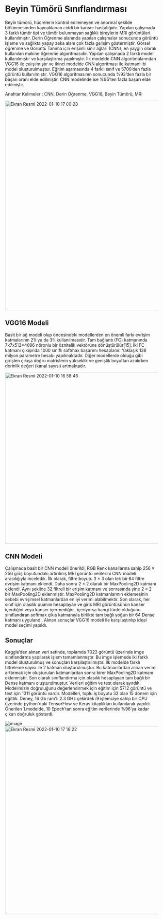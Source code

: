 # Beyin Tümörü Sınıflandırması

  Beyin tümörü, hücrelerin kontrol edilemeyen ve anormal şekilde bölünmesinden kaynaklanan ciddi bir kanser hastalığıdır. Yapılan çalışmada 3 farklı tümör tipi ve tümör bulunmayan sağlıklı bireylerin MRI görüntüleri kullanılmıştır. Derin Öğrenme alanında yapılan çalışmalar sonucunda görüntü işleme ve sağlıkta yapay zeka alanı çok fazla gelişim göstermiştir. Görsel öğrenme ve Görüntü Tanıma için  erişimli sinir ağları (CNN), en yaygın olarak kullanılan makine öğrenme algoritmasıdır. Yapılan çalışmada 2 farklı model kullanılmıştır ve karşılaştırma yapılmıştır. İlk modelde  CNN algoritmalarından VGG16 ile çalışılmıştır ve ikinci modelde CNN algoritması ile katmanlı bi model oluşturulmuştur. Eğitim aşamasında 4 farklı sınıf ve  5700’den fazla görüntü kullanılmıştır. VGG16 algoritmasının sonucunda %92’den fazla bir başarı oranı elde edilmiştir. CNN modelinde ise %95’ten fazla başarı elde edilmiştir. 

Anahtar Kelimeler : CNN, Derin Öğrenme, VGG16, Beyin Tümörü, MRI

<img width="688" alt="Ekran Resmi 2022-01-10 17 00 28" src="https://user-images.githubusercontent.com/48045619/148778245-21c12c7c-0c76-48d0-943b-04fa1e647364.png">

## VGG16 Modeli 

  Basit bir ağ modeli olup öncesindeki modellerden en önemli farkı evrişim katmalarının 2’li ya da 3’li kullanılmasıdır. Tam bağlantı (FC) katmanında 7x7x512=4096 nöronlu bir öznitelik vektörüne dönüştürülür[15]. İki FC katmanı çıkışında 1000 sınıflı softmax başarımı hesaplanır. Yaklaşık 138 milyon parametre hesabı yapılmaktadır. Diğer modellerde olduğu gibi girişten çıkışa doğru matrislerin yükseklik ve genişlik boyutları azalırken derinlik değeri (kanal sayısı) artmaktadır.

<img width="562" alt="Ekran Resmi 2022-01-10 16 58 46" src="https://user-images.githubusercontent.com/48045619/148778313-b0944936-4708-45cf-9646-077d44a3a714.png">

## CNN Modeli

  Çalışmada basit bir CNN modeli önerildi, RGB Renk kanallarına sahip 256 × 256 giriş boyutundaki artırılmış MRI görüntü verilerini CNN modeli aracılığıyla inceledik. İlk olarak, filtre boyutu 3 × 3 olan tek bir 64 filtre evrişim katmanı eklendi. Daha sonra 2 × 2 olarak bir MaxPooling2D katmanı eklendi. Aynı şekilde 32 filtreli bir erişim katmanı ve sonrasında yine 2 × 2 bir MaxPooling2D eklenmiştir. MaxPooling2D katmanlarının eklemesinin sebebi evrişimsel katmanlardan en iyi verimi alabilmektir. Son olarak, her sınıf için olasılık puanını hesaplayan ve giriş MRI görüntüsünün kanser içerdiğini veya kanser içermediğini, içeriyorsa hangi türde olduğunu  sınıflandıran softmax çıkış katmanıyla birlikte tam bağlı yoğun bir 64 Dense katmanı uygulandı. Alınan sonuçlar VGG16 modeli ile karşılaştırılıp ideal model seçimi yapıldı.
  
## Sonuçlar

  Kaggle’den alınan veri setinde, toplamda 7023 görüntü üzerinde imge sınıflandırma yapılarak işlem tamamlanmıştır. Bu imge işlemede iki farklı model oluşturulmuş ve sonuçları karşılaştırılmıştır. İlk modelde  farklı filtreleme sayısı ile 2 katman oluşturulmuştur. Bu katmanlardan alınan verimi arttırmak için oluşturulan katmanlardan sonra birer MaxPooling2D katmanı eklenmiştir. Son olarak sınıflandırma için olasılık hesaplayan tam bağlı bir Dense katmanı oluşturulmuştur. Verileri eğitim ve test olarak ayırdık. Modelimizin doğruluğunu değerlendirmek için eğitim için 5712 görüntü ve test için 1311 görüntü vardır. Modelleri, toplu iş boyutu 32 olan 15 dönem için eğittik. Deney, 16 Gb ram'li 2.3 GHz çekirdek i9 işlemciye sahip bir CPU üzerinde python'daki TensorFlow ve Keras kitaplıkları kullanılarak yapıldı. Önerilen 1.modelde,  10 Epoch’tan sonra eğitim verilerinde %96’ya kadar çıkan doğruluk gösterdi.
  
![image](https://user-images.githubusercontent.com/48045619/148780519-940ac6dc-90df-4563-88e0-70a9ae66adf0.png)
<img width="618" alt="Ekran Resmi 2022-01-10 17 16 22" src="https://user-images.githubusercontent.com/48045619/148780543-65c6e566-4386-4ac7-938e-29cd46112f7d.png">
